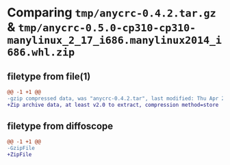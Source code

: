 # Comparing `tmp/anycrc-0.4.2.tar.gz` & `tmp/anycrc-0.5.0-cp310-cp310-manylinux_2_17_i686.manylinux2014_i686.whl.zip`

## filetype from file(1)

```diff
@@ -1 +1 @@
-gzip compressed data, was "anycrc-0.4.2.tar", last modified: Thu Apr 25 15:23:58 2024, max compression
+Zip archive data, at least v2.0 to extract, compression method=store
```

## filetype from diffoscope

```diff
@@ -1 +1 @@
-GzipFile
+ZipFile
```

